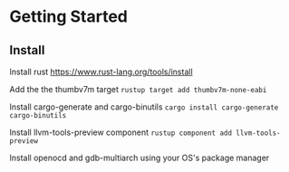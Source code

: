 # Getting Started

## Install 

Install rust https://www.rust-lang.org/tools/install

Add the the thumbv7m target `rustup target add thumbv7m-none-eabi`

Install cargo-generate and cargo-binutils `cargo install cargo-generate cargo-binutils`

Install llvm-tools-preview component `rustup component add llvm-tools-preview`

Install openocd and gdb-multiarch using your OS's package manager


